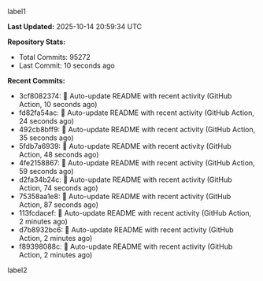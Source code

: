
label1 
<!-- ACTIVITY_START -->
**Last Updated:** 2025-10-14 20:59:34 UTC

**Repository Stats:**
- Total Commits: 95272
- Last Commit: 10 seconds ago

**Recent Commits:**
- 3cf8082374: 🤖 Auto-update README with recent activity (GitHub Action, 10 seconds ago)
- fd82fa54ac: 🤖 Auto-update README with recent activity (GitHub Action, 24 seconds ago)
- 492cb8bff9: 🤖 Auto-update README with recent activity (GitHub Action, 35 seconds ago)
- 5fdb7a6939: 🤖 Auto-update README with recent activity (GitHub Action, 48 seconds ago)
- 4fe2158867: 🤖 Auto-update README with recent activity (GitHub Action, 59 seconds ago)
- d2fa34b24c: 🤖 Auto-update README with recent activity (GitHub Action, 74 seconds ago)
- 75358aa1e8: 🤖 Auto-update README with recent activity (GitHub Action, 87 seconds ago)
- 113fcdacef: 🤖 Auto-update README with recent activity (GitHub Action, 2 minutes ago)
- d7b8932bc6: 🤖 Auto-update README with recent activity (GitHub Action, 2 minutes ago)
- f89398088c: 🤖 Auto-update README with recent activity (GitHub Action, 2 minutes ago)
<!-- ACTIVITY_END -->

label2
